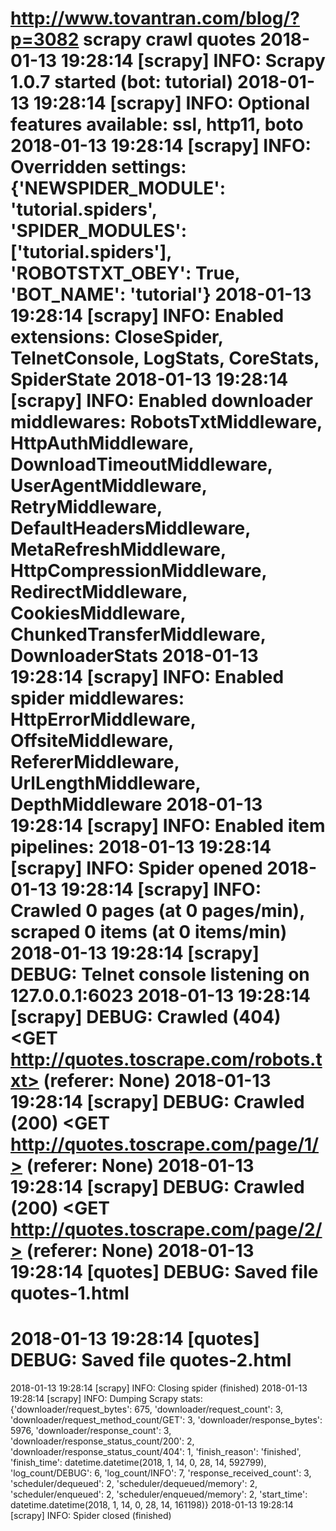 
http://www.tovantran.com/blog/?p=3082
scrapy crawl quotes 
2018-01-13 19:28:14 [scrapy] INFO: Scrapy 1.0.7 started (bot: tutorial)
2018-01-13 19:28:14 [scrapy] INFO: Optional features available: ssl, http11, boto
2018-01-13 19:28:14 [scrapy] INFO: Overridden settings: {'NEWSPIDER_MODULE': 'tutorial.spiders', 'SPIDER_MODULES': ['tutorial.spiders'], 'ROBOTSTXT_OBEY': True, 'BOT_NAME': 'tutorial'}
2018-01-13 19:28:14 [scrapy] INFO: Enabled extensions: CloseSpider, TelnetConsole, LogStats, CoreStats, SpiderState
2018-01-13 19:28:14 [scrapy] INFO: Enabled downloader middlewares: RobotsTxtMiddleware, HttpAuthMiddleware, DownloadTimeoutMiddleware, UserAgentMiddleware, RetryMiddleware, DefaultHeadersMiddleware, MetaRefreshMiddleware, HttpCompressionMiddleware, RedirectMiddleware, CookiesMiddleware, ChunkedTransferMiddleware, DownloaderStats
2018-01-13 19:28:14 [scrapy] INFO: Enabled spider middlewares: HttpErrorMiddleware, OffsiteMiddleware, RefererMiddleware, UrlLengthMiddleware, DepthMiddleware
2018-01-13 19:28:14 [scrapy] INFO: Enabled item pipelines: 
2018-01-13 19:28:14 [scrapy] INFO: Spider opened
2018-01-13 19:28:14 [scrapy] INFO: Crawled 0 pages (at 0 pages/min), scraped 0 items (at 0 items/min)
2018-01-13 19:28:14 [scrapy] DEBUG: Telnet console listening on 127.0.0.1:6023
2018-01-13 19:28:14 [scrapy] DEBUG: Crawled (404) <GET http://quotes.toscrape.com/robots.txt> (referer: None)
2018-01-13 19:28:14 [scrapy] DEBUG: Crawled (200) <GET http://quotes.toscrape.com/page/1/> (referer: None)
2018-01-13 19:28:14 [scrapy] DEBUG: Crawled (200) <GET http://quotes.toscrape.com/page/2/> (referer: None)
2018-01-13 19:28:14 [quotes] DEBUG: Saved file quotes-1.html
================
2018-01-13 19:28:14 [quotes] DEBUG: Saved file quotes-2.html
================
2018-01-13 19:28:14 [scrapy] INFO: Closing spider (finished)
2018-01-13 19:28:14 [scrapy] INFO: Dumping Scrapy stats:
{'downloader/request_bytes': 675,
 'downloader/request_count': 3,
 'downloader/request_method_count/GET': 3,
 'downloader/response_bytes': 5976,
 'downloader/response_count': 3,
 'downloader/response_status_count/200': 2,
 'downloader/response_status_count/404': 1,
 'finish_reason': 'finished',
 'finish_time': datetime.datetime(2018, 1, 14, 0, 28, 14, 592799),
 'log_count/DEBUG': 6,
 'log_count/INFO': 7,
 'response_received_count': 3,
 'scheduler/dequeued': 2,
 'scheduler/dequeued/memory': 2,
 'scheduler/enqueued': 2,
 'scheduler/enqueued/memory': 2,
 'start_time': datetime.datetime(2018, 1, 14, 0, 28, 14, 161198)}
2018-01-13 19:28:14 [scrapy] INFO: Spider closed (finished)
